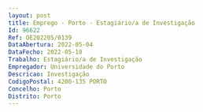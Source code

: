 ```yaml
--- 
layout: post
title: Emprego - Porto - Estagiário/a de Investigação
Id: 96622
Ref: OE202205/0139
DataAbertura: 2022-05-04
DataFecho: 2022-05-18
Trabalho: Estagiário/a de Investigação
Empregador: Universidade do Porto
Descricao: Investigação
CodigoPostal: 4200-135 PORTO
Concelho: Porto
Distrito: Porto
--- 
```

